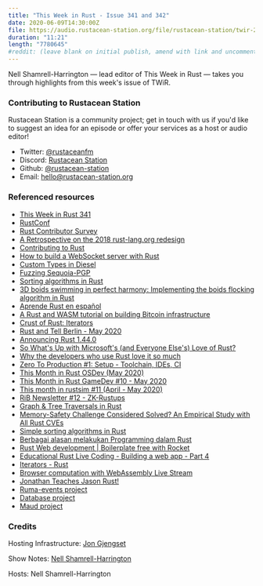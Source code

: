 ```yaml
---
title: "This Week in Rust - Issue 341 and 342"
date: 2020-06-09T14:30:00Z
file: https://audio.rustacean-station.org/file/rustacean-station/twir-2020-05-26.mp3
duration: "11:21"
length: "7780645"
#reddit: (leave blank on initial publish, amend with link and uncomment this line after Reddit thread has been posted)
---
```


Nell Shamrell-Harrington — lead editor of This Week in Rust — takes you through highlights from this week's issue of TWiR.

<!--
The episode introduction goes here.
The first paragraph should ideally be short, and is used in various
places as a "short description" for the episode. Any subsequent
paragraphs show up as "expanded description".
-->

### Contributing to Rustacean Station

<!-- You can probably leave this as-is -->

Rustacean Station is a community project; get in touch with us if you'd like to suggest an idea for an episode or offer your services as a host or audio editor!

 - Twitter: [@rustaceanfm](https://twitter.com/rustaceanfm)
 - Discord: [Rustacean Station](https://discord.gg/cHc3Gyc)
 - Github: [@rustacean-station](https://github.com/rustacean-station/)
 - Email: [hello@rustacean-station.org](mailto:hello@rustacean-station.org)

### Referenced resources
- [This Week in Rust 341](https://this-week-in-rust.org/blog/2020/06/02/this-week-in-rust-341/)
- [RustConf](https://rustconf.com/)
- [Rust Contributor Survey](https://docs.google.com/forms/d/e/1FAIpQLSek3vddlYf3YFbV1RVavm9qAJhGxw-Zi_XJ8RBIhNUuuf34Pw/viewform)
- [A Retrospective on the 2018 rust-lang.org redesign](https://blog.rust-lang.org/inside-rust/2020/05/26/website-retrospective.html)
- [Contributing to Rust](https://blog.elinvynia.com/posts/2020-05-26-contributing-to-rust.html)
- [How to build a WebSocket server with Rust](https://blog.logrocket.com/how-to-build-a-websocket-server-with-rust/)
- [Custom Types in Diesel](https://kitsu.me/posts/2020_05_24_custom_types_in_diesel)
- [Fuzzing Sequoia-PGP](https://blog.hackeriet.no/fuzzing-sequoia/)
- [Sorting algorithms in Rust](https://dev.to/jlkiri/sorting-algorithms-in-rust-1386)
- [3D boids swimming in perfect harmony: Implementing the boids flocking algorithm in Rust](https://www.reddit.com/r/rust/comments/gsldbi/3d_boids_swimming_along_in_perfect_harmony/)
- [Aprende Rust en español](https://dev.to/robertohuertasm/aprende-rust-en-espanol-1pea)
- [A Rust and WASM tutorial on building Bitcoin infrastructure](https://www.youtube.com/watch?v=qaykNPHJcyw)
- [Crust of Rust: Iterators](https://www.youtube.com/watch?v=yozQ9C69pNs&feature=emb_logo)
- [Rust and Tell Berlin - May 2020](https://www.youtube.com/watch?v=rpilJV-eIVw&feature=emb_logo)
- [Announcing Rust 1.44.0](https://blog.rust-lang.org/2020/06/04/Rust-1.44.0.html)
- [So What's Up with Microsoft's (and Everyone Else's) Love of Rust?](https://visualstudiomagazine.com/articles/2020/06/02/rust-love.aspx?m=1)
- [Why the developers who use Rust love it so much](https://stackoverflow.blog/2020/06/05/why-the-developers-who-use-rust-love-it-so-much/?cb=1)
- [Zero To Production #1: Setup - Toolchain, IDEs, CI](https://www.lpalmieri.com/posts/2020-06-06-zero-to-production-1-setup-toolchain-ides-ci/)
- [This Month in Rust OSDev (May 2020)](https://rust-osdev.com/this-month/2020-05/)
- [This Month in Rust GameDev #10 - May 2020](https://rust-gamedev.github.io/posts/newsletter-010/)
- [This month in rustsim #11 (April - May 2020)](https://www.rustsim.org/blog/2020/06/01/this-month-in-rustsim/)
- [RiB Newsletter #12 - ZK-Rustups](https://rustinblockchain.org/newsletters/2020-06-03-zk-rustups/)
- [Graph & Tree Traversals in Rust](https://sachanganesh.com/programming/graph-tree-traversals-in-rust/)
- [Memory-Safety Challenge Considered Solved? An Empirical Study with All Rust CVEs](https://arxiv.org/abs/2003.03296)
- [Simple sorting algorithms in Rust](https://www.bilibili.com/read/cv4991161)
- [Berbagai alasan melakukan Programming dalam Rust](https://dev.to/rizki96/berbagai-alasan-melakukan-programming-dalam-rust-p67)
- [Rust Web development | Boilerplate free with Rocket](https://youtu.be/tjH0Mye8U_A)
- [Educational Rust Live Coding - Building a web app - Part 4](https://www.youtube.com/watch?v=Dj8i3rM8FIQ)
- [Iterators - Rust](https://www.youtube.com/watch?time_continue=1&v=HZftwxCIXqE&feature=emb_logo)
- [Browser computation with WebAssembly Live Stream](https://www.twitch.tv/occupy_paul_st)
- [Jonathan Teaches Jason Rust!](https://www.youtube.com/watch?v=Y5-ZgxfQvpc)
- [Ruma-events project](https://github.com/ruma/ruma-events)
- [Database project](https://alex-dukhno.github.io/2020-05-30-Writing-database-management-system-in-Rust.-When-the-flame-is-born-from-the-ashes/)
- [Maud project](https://github.com/lambda-fairy/maud)

### Credits

Hosting Infrastructure: [Jon Gjengset](https://twitter.com/jonhoo/)

Show Notes: [Nell Shamrell-Harrington](https://twitter.com/nellshamrell)

Hosts: Nell Shamrell-Harrington
